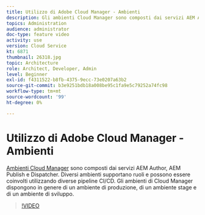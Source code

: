```yaml
---
title: Utilizzo di Adobe Cloud Manager - Ambienti
description: Gli ambienti Cloud Manager sono composti dai servizi AEM Author, AEM Publish e Dispatcher. Diversi ambienti supportano ruoli e possono essere coinvolti utilizzando diverse pipeline CI/CD. Gli ambienti di Cloud Manager dispongono in genere di un ambiente di produzione, di un ambiente stage e di un ambiente di sviluppo.
topics: Administration
audience: administrator
doc-type: feature video
activity: use
version: Cloud Service
kt: 6871
thumbnail: 26318.jpg
topic: Architecture
role: Architect, Developer, Admin
level: Beginner
exl-id: f4311522-b8fb-4375-9ecc-73e0207a63b2
source-git-commit: b3e9251bdb18a008be95c1fa9e5c79252a74fc98
workflow-type: tm+mt
source-wordcount: '99'
ht-degree: 0%

---
```


# Utilizzo di Adobe Cloud Manager - Ambienti

[Ambienti Cloud Manager](https://experienceleague.adobe.com/docs/experience-manager-cloud-manager/using/how-to-use/manage-your-environment.html) sono composti dai servizi AEM Author, AEM Publish e Dispatcher. Diversi ambienti supportano ruoli e possono essere coinvolti utilizzando diverse pipeline CI/CD. Gli ambienti di Cloud Manager dispongono in genere di un ambiente di produzione, di un ambiente stage e di un ambiente di sviluppo.

>[!VIDEO](https://video.tv.adobe.com/v/26318?quality=12&learn=on)
